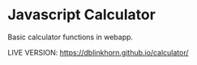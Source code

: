 # Javascript Calculator

Basic calculator functions in webapp.

LIVE VERSION: https://dblinkhorn.github.io/calculator/
